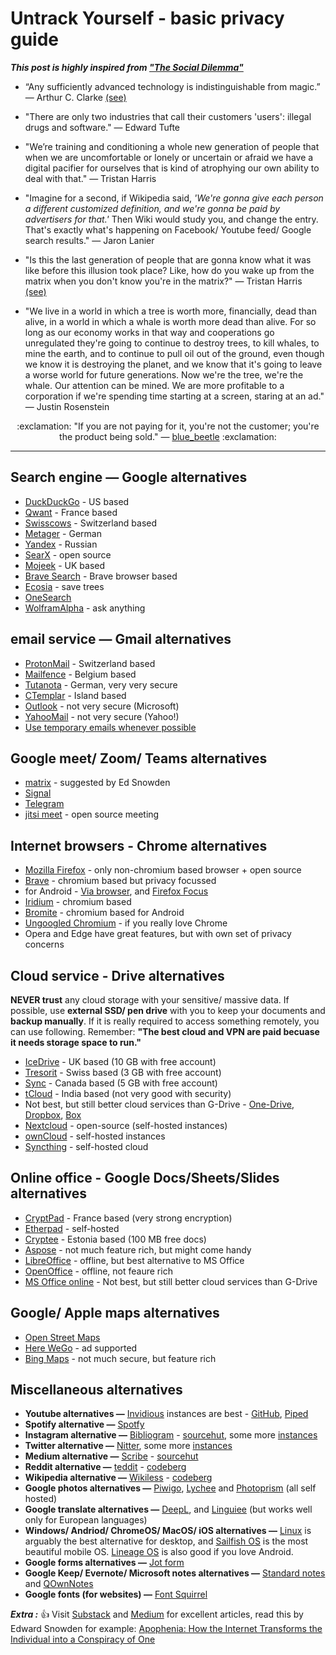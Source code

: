 Untrack Yourself - basic privacy guide <a name="TOP"></a>
===================

___This post is highly inspired from ["The Social Dilemma"](https://www.youtube.com/watch?v=7mqR_e2seeM&feature=emb_imp_woyt "Social Dilemma")___

* “Any sufficiently advanced technology is indistinguishable from magic.” — Arthur C. Clarke [(see)](https://lab.cccb.org/en/arthur-c-clarke-any-sufficiently-advanced-technology-is-indistinguishable-from-magic/)

* "There are only two industries that call their customers 'users': illegal drugs and software." — Edward Tufte

* "We’re training and conditioning a whole new generation of people that when we are uncomfortable or lonely or uncertain or afraid we have a digital pacifier for ourselves that is kind of atrophying our own ability to deal with that." — Tristan Harris

* "Imagine for a second, if Wikipedia said, _'We're gonna give each person a different customized definition, and we're gonna be paid by advertisers for that.'_ Then Wiki would study you, and change the entry. That's exactly what's happening on Facebook/ Youtube feed/ Google search results." — Jaron Lanier

* "Is this the last generation of people that are gonna know what it was like before this illusion took place? Like, how do you wake up from the matrix when you don't know you're in the matrix?" — Tristan Harris [(see)](https://www.jmlalonde.com/quotes-and-leadership-lessons-from-the-social-dilemma/)

* "We live in a world in which a tree is worth more, financially, dead than alive, in a world in which a whale is worth more dead than alive. For so long as our economy works in that way and cooperations go unregulated they're going to continue to destroy trees, to kill whales, to mine the earth, and to continue to pull oil out of the ground, even though we know it is destroying the planet, and we know that it's going to leave a worse world for future generations. Now we're the tree, we're the whale. Our attention can be mined. We are more profitable to a corporation if we're spending time starting at a screen, staring at an ad." — Justin Rosenstein

<p align=center> :exclamation: "If you are not paying for it, you're not the customer; you're the product being sold." — <a href="https://quoteinvestigator.com/2017/07/16/product/">blue_beetle</a> :exclamation: </p>

- - - - 

## Search engine — Google alternatives ###

* [DuckDuckGo](https://duckduckgo.com/) - US based
* [Qwant](https://www.qwant.com/) - France based
* [Swisscows](https://swisscows.com/) - Switzerland based
* [Metager](https://metager.org/) - German
* [Yandex](https://yandex.com/) - Russian
* [SearX](https://searx.me/) - open source
* [Mojeek](https://www.mojeek.com/) - UK based
* [Brave Search](https://search.brave.com/) - Brave browser based
* [Ecosia](https://www.ecosia.org/) - save trees
* [OneSearch](https://www.onesearch.com/)
* [WolframAlpha](https://www.wolframalpha.com/) - ask anything

## email service — Gmail alternatives ###

* [ProtonMail](https://protonmail.com/) - Switzerland based
* [Mailfence](https://mailfence.com/) - Belgium based
* [Tutanota](https://tutanota.com/) - German, very very secure
* [CTemplar](https://ctemplar.com/) - Island based
* [Outlook](https://outlook.com/) - not very secure (Microsoft)
* [YahooMail](https:/ymail.com/) - not very secure (Yahoo!)
* [Use temporary emails whenever possible](https://duckduckgo.com/?q=temporary+emails)

## Google meet/ Zoom/ Teams alternatives
* [matrix](https://matrix.org/clients/) - suggested by Ed Snowden
* [Signal](https://signal.org/)
* [Telegram](https://telegram.org/)
* [jitsi meet](https://meet.jit.si/) - open source meeting

## Internet browsers - Chrome alternatives ###

* [Mozilla Firefox](https://www.mozilla.org/en-US/firefox/new/) - only non-chromium based browser + open source
* [Brave](https://brave.com/) - chromium based but privacy focussed
* for Android - [Via browser](https://play.google.com/store/apps/details?id=mark.via.gp&hl=en_US&gl=US), and [Firefox Focus](https://play.google.com/store/apps/details?id=org.mozilla.focus&hl=en_US&gl=US)
* [Iridium](https://iridiumbrowser.de/) - chromium based
* [Bromite](https://www.bromite.org/) - chromium based for Android
* [Ungoogled Chromium](https://github.com/Eloston/ungoogled-chromium) - if you really love Chrome
* Opera and Edge have great features, but with own set of privacy concerns

## Cloud service - Drive alternatives ###

**NEVER trust** any cloud storage with your sensitive/ massive data. If possible, use **external SSD/ pen drive** with you to keep your documents and **backup manually**. If it is really required to access something remotely, you can use following. Remember: **"The best cloud and VPN are paid becuase it needs storage space to run."**
* [IceDrive](https://icedrive.net/) - UK based (10 GB with free account)
* [Tresorit](https://tresorit.com/) - Swiss based (3 GB with free account)
* [Sync](https://www.sync.com/) - Canada based (5 GB with free account)
* [tCloud](https://tcloud.smartron.com/) - India based (not very good with security)
* Not best, but still better cloud services than G-Drive - [One-Drive](https://onedrive.live.com/), [Dropbox](https://www.dropbox.com/), [Box](https://www.box.com/)
* [Nextcloud](https://nextcloud.com/) - open-source (self-hosted instances)
* [ownCloud](https://owncloud.com/) - self-hosted instances
* [Syncthing](https://syncthing.net/) - self-hosted cloud

## Online office - Google Docs/Sheets/Slides alternatives
* [CryptPad](https://cryptpad.fr/) - France based (very strong encryption)
* [Etherpad](https://etherpad.org/) - self-hosted
* [Cryptee](https://crypt.ee/) - Estonia based (100 MB free docs)
* [Aspose](https://www.aspose.app/) - not much feature rich, but might come handy
* [LibreOffice](https://www.libreoffice.org/) - offline, but best alternative to MS Office
* [OpenOffice](https://www.openoffice.org/) - offline, not feaure rich
* [MS Office online](https://www.office.com/) - Not best, but still better cloud services than G-Drive 

## Google/ Apple maps alternatives
* [Open Street Maps](https://www.openstreetmap.org/)
* [Here WeGo](https://wego.here.com/) - ad supported
* [Bing Maps](https://www.bing.com/maps) - not much secure, but feature rich

## Miscellaneous alternatives
* **Youtube alternatives —** [Invidious](https://redirect.invidious.io/) instances are best - [GitHub](https://github.com/iv-org/invidious), [Piped](https://piped.kavin.rocks/)
* **Spotify alternative —** [Spotfy](https://spotfy.one/)
* **Instagram alternative —** [Bibliogram](https://bibliogram.art/) - [sourcehut](https://git.sr.ht/~cadence/bibliogram-docs/tree/master), some more [instances](https://git.sr.ht/~cadence/bibliogram-docs/tree/master/docs/Instances.md)
* **Twitter alternative —** [Nitter](https://nitter.net/), some more [instances](https://github.com/zedeus/nitter/wiki/Instances)
* **Medium alternative —** [Scribe](https://scribe.rip/) - [sourcehut](https://sr.ht/~edwardloveall/scribe/)
* **Reddit alternative —** [teddit](https://teddit.net/) - [codeberg](https://codeberg.org/teddit/teddit)
* **Wikipedia alternative —** [Wikiless](https://wikiless.org/) - [codeberg](https://codeberg.org/orenom/Wikiless)
* **Google photos alternatives —** [Piwigo](https://piwigo.org/), [Lychee](https://lychee.electerious.com/) and [Photoprism](https://photoprism.app/) (all self hosted)
* **Google translate alternatives —** [DeepL](https://www.deepl.com/translator), and [Linguiee](https://www.linguee.com/) (but works well only for European languages)
* **Windows/ Andriod/ ChromeOS/ MacOS/ iOS alternatives —** [Linux](https://distrowatch.com/dwres.php?resource=major) is arguably the best alternative for desktop, and [Sailfish OS](https://sailfishos.org/) is the most beautiful mobile OS. [Lineage OS](https://www.lineageos.org/) is also good if you love Android.
* **Google forms alternatives —** [Jot form](https://www.jotform.com/)
* **Google Keep/ Evernote/ Microsoft notes alternatives —** [Standard notes](https://standardnotes.com/) and [QOwnNotes](https://www.qownnotes.org/)
* **Google fonts (for websites) —** [Font Squirrel](https://www.fontsquirrel.com/)


___Extra :___ :thumbsup: Visit [Substack](https://substack.com/) and [Medium](https://medium.com/) for excellent articles, read this by Edward Snowden for example: [Apophenia: 
How the Internet Transforms the Individual into a Conspiracy of One](https://edwardsnowden.substack.com/p/conspiracy-pt2)
